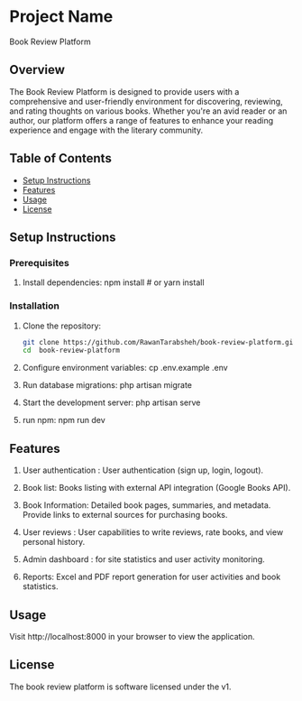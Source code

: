 # Project Name
Book Review Platform

## Overview

The Book Review Platform is designed to provide users with a comprehensive and user-friendly environment for discovering, reviewing, and rating thoughts on various books. Whether you're an avid reader or an author, our platform offers a range of features to enhance your reading experience and engage with the literary community.

## Table of Contents

- [Setup Instructions](#setup-instructions)
- [Features](#features)
- [Usage](#usage)
- [License](#license)

## Setup Instructions

### Prerequisites

1. Install dependencies:
npm install  # or yarn install


### Installation

1. Clone the repository:
   ```bash
   git clone https://github.com/RawanTarabsheh/book-review-platform.git
   cd  book-review-platform
2. Configure environment variables:
cp .env.example .env

3. Run database migrations:
php artisan migrate

4. Start the development server:
php artisan serve

5. run npm:
npm run dev

## Features
1. User authentication :
User authentication (sign up, login, logout).

2. Book list:
Books listing with external API integration (Google Books API).

3. Book Information:
Detailed book pages, summaries, and metadata.
Provide links to external sources for purchasing books.

4. User reviews :
User capabilities to write reviews, rate books, and view personal history.

5. Admin dashboard :
for site statistics and user activity monitoring.

6. Reports:
Excel and PDF report generation for user activities and book statistics.

## Usage

  Visit http://localhost:8000 in your browser to view the application.

  ## License
The book review platform is  software licensed under the v1.

